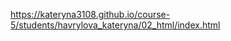 https://kateryna3108.github.io/course-5/students/havrylova_kateryna/02_html/index.html

<!-- 01_html - це була тестова папка, створена під час уроку, в рамках навчання і тренування -->
